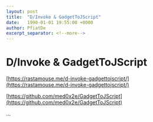 ```yaml
---
layout: post
title:  "D/Invoke & GadgetToJScript"
date:   1990-01-01 19:55:00 +0000
author: PfiatDe
excerpt_separator: <!--more-->
---
```


# D/Invoke & GadgetToJScript

[https://rastamouse.me/d-invoke-gadgettojscript/](https://rastamouse.me/d-invoke-gadgettojscript/)

[https://github.com/med0x2e/GadgetToJScript](https://github.com/med0x2e/GadgetToJScript)

...
<!--more-->
